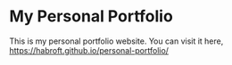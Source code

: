 # My Personal Portfolio

This is my personal portfolio website. You can visit it here, https://habroft.github.io/personal-portfolio/
